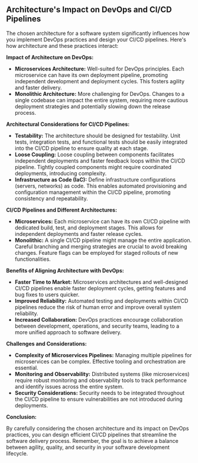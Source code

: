 ## Architecture's Impact on DevOps and CI/CD Pipelines

The chosen architecture for a software system significantly influences how you implement DevOps practices and design your CI/CD pipelines. Here's how architecture and these practices interact:

**Impact of Architecture on DevOps:**

- **Microservices Architecture:** Well-suited for DevOps principles. Each microservice can have its own deployment pipeline, promoting independent development and deployment cycles. This fosters agility and faster delivery.
- **Monolithic Architecture:** More challenging for DevOps. Changes to a single codebase can impact the entire system, requiring more cautious deployment strategies and potentially slowing down the release process.

**Architectural Considerations for CI/CD Pipelines:**

- **Testability:** The architecture should be designed for testability. Unit tests, integration tests, and functional tests should be easily integrated into the CI/CD pipeline to ensure quality at each stage.
- **Loose Coupling:** Loose coupling between components facilitates independent deployments and faster feedback loops within the CI/CD pipeline. Tightly coupled components might require coordinated deployments, introducing complexity.
- **Infrastructure as Code (IaC):** Define infrastructure configurations (servers, networks) as code. This enables automated provisioning and configuration management within the CI/CD pipeline, promoting consistency and repeatability.

**CI/CD Pipelines and Different Architectures:**

- **Microservices:** Each microservice can have its own CI/CD pipeline with dedicated build, test, and deployment stages. This allows for independent deployments and faster release cycles.
- **Monolithic:** A single CI/CD pipeline might manage the entire application. Careful branching and merging strategies are crucial to avoid breaking changes. Feature flags can be employed for staged rollouts of new functionalities.

**Benefits of Aligning Architecture with DevOps:**

- **Faster Time to Market:** Microservices architectures and well-designed CI/CD pipelines enable faster deployment cycles, getting features and bug fixes to users quicker.
- **Improved Reliability:** Automated testing and deployments within CI/CD pipelines reduce the risk of human error and improve overall system reliability.
- **Increased Collaboration:** DevOps practices encourage collaboration between development, operations, and security teams, leading to a more unified approach to software delivery.

**Challenges and Considerations:**

- **Complexity of Microservices Pipelines:** Managing multiple pipelines for microservices can be complex. Effective tooling and orchestration are essential.
- **Monitoring and Observability:** Distributed systems (like microservices) require robust monitoring and observability tools to track performance and identify issues across the entire system.
- **Security Considerations:** Security needs to be integrated throughout the CI/CD pipeline to ensure vulnerabilities are not introduced during deployments.

**Conclusion:**

By carefully considering the chosen architecture and its impact on DevOps practices, you can design efficient CI/CD pipelines that streamline the software delivery process. Remember, the goal is to achieve a balance between agility, quality, and security in your software development lifecycle.